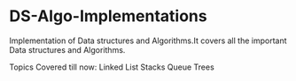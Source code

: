 # DS-Algo-Implementations
Implementation of Data structures and Algorithms.It covers all the important Data structures and Algorithms.

Topics Covered till now:
Linked List
Stacks
Queue
Trees

